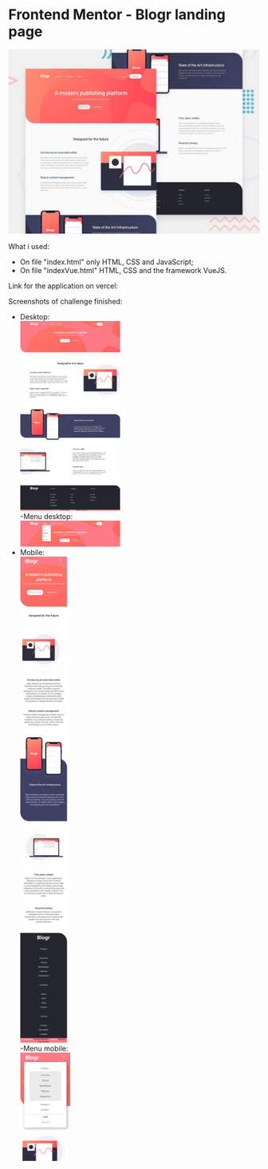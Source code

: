 # Frontend Mentor - Blogr landing page

![Design preview for the Blogr landing page coding challenge](./design/desktop-preview.jpg)

What i used:
- On file "index.html" only HTML, CSS and JavaScript;
- On file "indexVue.html" HTML, CSS and the framework VueJS.

Link for the application on vercel:  


Screenshots of challenge finished:
- Desktop:  
[<img src="./images/finished/desktop.png" width="200"/>](./images/finished/desktop.png)  
-Menu desktop:  
[<img src="./images/finished/header.png" width="200"/>](./images/finished/header.png)  
- Mobile:   
[<img src="./images/finished/mobile.png" width="100"/>](./images/finished/mobile.png)  
-Menu mobile:  
[<img src="./images/finished/header-mobile.png" width="100"/>](images/finished/header-mobile.png)
